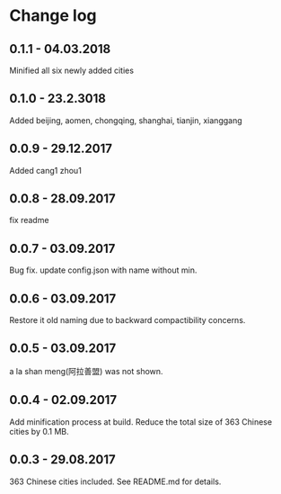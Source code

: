 # Change log

## 0.1.1 - 04.03.2018

Minified all six newly added cities

## 0.1.0 - 23.2.3018

Added beijing, aomen, chongqing, shanghai, tianjin, xianggang

## 0.0.9 - 29.12.2017

Added cang1 zhou1

## 0.0.8 - 28.09.2017

fix readme

## 0.0.7 - 03.09.2017

Bug fix. update config.json with name without min.

## 0.0.6 - 03.09.2017

Restore it old naming due to backward compactibility concerns.

## 0.0.5 - 03.09.2017

a la shan meng(阿拉善盟) was not shown.

## 0.0.4 - 02.09.2017

Add minification process at build. Reduce the total size of 363 Chinese cities by 0.1 MB.


## 0.0.3 - 29.08.2017

363 Chinese cities included. See README.md for details.

